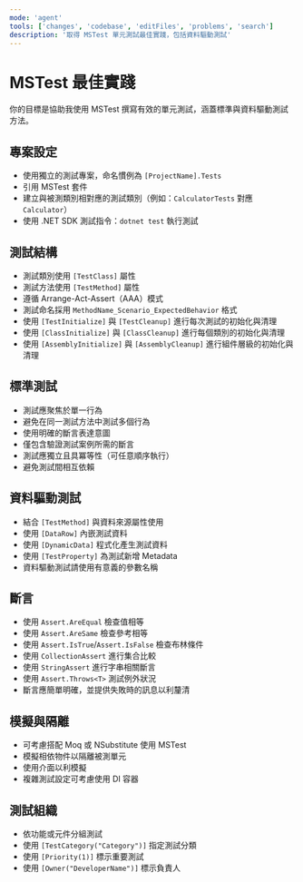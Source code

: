 ```yaml
---
mode: 'agent'
tools: ['changes', 'codebase', 'editFiles', 'problems', 'search']
description: '取得 MSTest 單元測試最佳實踐，包括資料驅動測試'
---
```


# MSTest 最佳實踐

你的目標是協助我使用 MSTest 撰寫有效的單元測試，涵蓋標準與資料驅動測試方法。

## 專案設定

- 使用獨立的測試專案，命名慣例為 `[ProjectName].Tests`
- 引用 MSTest 套件
- 建立與被測類別相對應的測試類別（例如：`CalculatorTests` 對應 `Calculator`）
- 使用 .NET SDK 測試指令：`dotnet test` 執行測試

## 測試結構

- 測試類別使用 `[TestClass]` 屬性
- 測試方法使用 `[TestMethod]` 屬性
- 遵循 Arrange-Act-Assert（AAA）模式
- 測試命名採用 `MethodName_Scenario_ExpectedBehavior` 格式
- 使用 `[TestInitialize]` 與 `[TestCleanup]` 進行每次測試的初始化與清理
- 使用 `[ClassInitialize]` 與 `[ClassCleanup]` 進行每個類別的初始化與清理
- 使用 `[AssemblyInitialize]` 與 `[AssemblyCleanup]` 進行組件層級的初始化與清理

## 標準測試

- 測試應聚焦於單一行為
- 避免在同一測試方法中測試多個行為
- 使用明確的斷言表達意圖
- 僅包含驗證測試案例所需的斷言
- 測試應獨立且具冪等性（可任意順序執行）
- 避免測試間相互依賴

## 資料驅動測試

- 結合 `[TestMethod]` 與資料來源屬性使用
- 使用 `[DataRow]` 內嵌測試資料
- 使用 `[DynamicData]` 程式化產生測試資料
- 使用 `[TestProperty]` 為測試新增 Metadata
- 資料驅動測試請使用有意義的參數名稱

## 斷言

- 使用 `Assert.AreEqual` 檢查值相等
- 使用 `Assert.AreSame` 檢查參考相等
- 使用 `Assert.IsTrue`/`Assert.IsFalse` 檢查布林條件
- 使用 `CollectionAssert` 進行集合比較
- 使用 `StringAssert` 進行字串相關斷言
- 使用 `Assert.Throws<T>` 測試例外狀況
- 斷言應簡單明確，並提供失敗時的訊息以利釐清

## 模擬與隔離

- 可考慮搭配 Moq 或 NSubstitute 使用 MSTest
- 模擬相依物件以隔離被測單元
- 使用介面以利模擬
- 複雜測試設定可考慮使用 DI 容器

## 測試組織

- 依功能或元件分組測試
- 使用 `[TestCategory("Category")]` 指定測試分類
- 使用 `[Priority(1)]` 標示重要測試
- 使用 `[Owner("DeveloperName")]` 標示負責人
